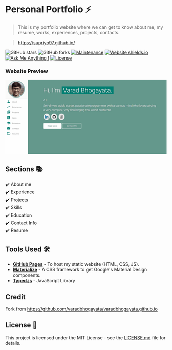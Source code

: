 # Personal Portfolio ⚡️ 
> This is my portfolio website where we can get to know about me, my resume, works, experiences, projects, contacts. 

> https://supriyo97.github.io/

![GitHub stars](https://img.shields.io/github/stars/supriyo97/https://supriyo97.github.io/) 
![GitHub forks](https://img.shields.io/github/forks/supriyo97/https://supriyo97.github.io/)
[![Maintenance](https://img.shields.io/badge/maintained-yes-green.svg)](https://github.com/supriyo97/https://supriyo97.github.io//commits/master)
[![Website shields.io](https://img.shields.io/badge/website-up-yellow)](http://https://supriyo97.github.io//)
[![Ask Me Anything !](https://img.shields.io/badge/ask%20me-linkedin-1abc9c.svg)](https://www.linkedin.com/in/supriyo97/)
[![License](http://img.shields.io/:license-mit-blue.svg?style=flat-square)](http://badges.mit-license.org)

### Website Preview
<p align="center"> 
  <kbd>
    <a href="https://supriyo97.github.io/" target="_blank"><img src="examples/preview.gif">
  </a>
  </kbd>
</p>

<!-- :star: Star me on GitHub — it helps! -->

## Sections 📚
✔️ About me\
✔️ Experience\
✔️ Projects \
✔️ Skills \
✔️ Education\
✔️ Contact Info\
✔️ Resume


## Tools Used 🛠️
* [<b>GitHub Pages</b>](https://create-react-app.dev/docs/deployment/#github-pages) - To host my static website (HTML, CSS, JS).
* [<b>Materialize</b>](https://materializecss.com/) - A CSS framework to get Google's Material Design components.
* [<b>Typed.js</b>](https://mattboldt.com/demos/typed-js/) - JavaScript Library

## Credit
Fork from https://github.com/varadbhogayata/varadbhogayata.github.io

## License 📄
This project is licensed under the MIT License - see the [LICENSE.md](./LICENSE) file for details.
